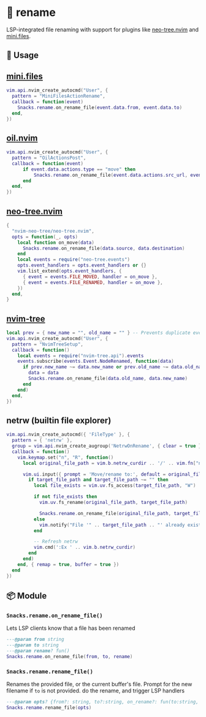# 🍿 rename

LSP-integrated file renaming with support for plugins like
[neo-tree.nvim](https://github.com/nvim-neo-tree/neo-tree.nvim) and [mini.files](https://github.com/nvim-mini/mini.files).

## 🚀 Usage

## [mini.files](https://github.com/nvim-mini/mini.files)

```lua
vim.api.nvim_create_autocmd("User", {
  pattern = "MiniFilesActionRename",
  callback = function(event)
    Snacks.rename.on_rename_file(event.data.from, event.data.to)
  end,
})
```

## [oil.nvim](https://github.com/stevearc/oil.nvim)

```lua
vim.api.nvim_create_autocmd("User", {
  pattern = "OilActionsPost",
  callback = function(event)
      if event.data.actions.type == "move" then
          Snacks.rename.on_rename_file(event.data.actions.src_url, event.data.actions.dest_url)
      end
  end,
})
```

## [neo-tree.nvim](https://github.com/nvim-neo-tree/neo-tree.nvim)

```lua
{
  "nvim-neo-tree/neo-tree.nvim",
  opts = function(_, opts)
    local function on_move(data)
      Snacks.rename.on_rename_file(data.source, data.destination)
    end
    local events = require("neo-tree.events")
    opts.event_handlers = opts.event_handlers or {}
    vim.list_extend(opts.event_handlers, {
      { event = events.FILE_MOVED, handler = on_move },
      { event = events.FILE_RENAMED, handler = on_move },
    })
  end,
}
```

## [nvim-tree](https://github.com/nvim-tree/nvim-tree.lua)

```lua
local prev = { new_name = "", old_name = "" } -- Prevents duplicate events
vim.api.nvim_create_autocmd("User", {
  pattern = "NvimTreeSetup",
  callback = function()
    local events = require("nvim-tree.api").events
    events.subscribe(events.Event.NodeRenamed, function(data)
      if prev.new_name ~= data.new_name or prev.old_name ~= data.old_name then
        data = data
        Snacks.rename.on_rename_file(data.old_name, data.new_name)
      end
    end)
  end,
})
```

## netrw (builtin file explorer)

```lua
vim.api.nvim_create_autocmd({ 'FileType' }, {
  pattern = { 'netrw' },
  group = vim.api.nvim_create_augroup('NetrwOnRename', { clear = true }),
  callback = function()
    vim.keymap.set("n", "R", function()
      local original_file_path = vim.b.netrw_curdir .. '/' .. vim.fn["netrw#Call"]("NetrwGetWord")

      vim.ui.input({ prompt = 'Move/rename to:', default = original_file_path }, function(target_file_path)
        if target_file_path and target_file_path ~= "" then
          local file_exists = vim.uv.fs_access(target_file_path, "W")

          if not file_exists then
            vim.uv.fs_rename(original_file_path, target_file_path)

            Snacks.rename.on_rename_file(original_file_path, target_file_path)
          else
            vim.notify("File '" .. target_file_path .. "' already exists! Skipping...", vim.log.levels.ERROR)
          end

          -- Refresh netrw
          vim.cmd(':Ex ' .. vim.b.netrw_curdir)
        end
      end)
    end, { remap = true, buffer = true })
  end
})
```

<!-- docgen -->

## 📦 Module

### `Snacks.rename.on_rename_file()`

Lets LSP clients know that a file has been renamed

```lua
---@param from string
---@param to string
---@param rename? fun()
Snacks.rename.on_rename_file(from, to, rename)
```

### `Snacks.rename.rename_file()`

Renames the provided file, or the current buffer's file.
Prompt for the new filename if `to` is not provided.
do the rename, and trigger LSP handlers

```lua
---@param opts? {from?: string, to?:string, on_rename?: fun(to:string, from:string, ok:boolean)}
Snacks.rename.rename_file(opts)
```
